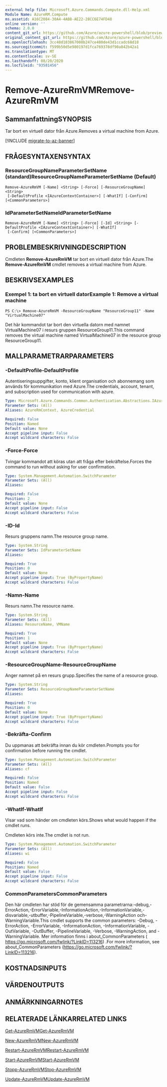 ```yaml
---
external help file: Microsoft.Azure.Commands.Compute.dll-Help.xml
Module Name: AzureRM.Compute
ms.assetid: A16C2084-30A4-4AB8-AE22-28CC6E74FD48
online version: ''
schema: 2.0.0
content_git_url: https://github.com/Azure/azure-powershell/blob/preview/src/ResourceManager/Compute/Stack/Commands.Compute/help/Remove-AzureRmVM.md
original_content_git_url: https://github.com/Azure/azure-powershell/blob/preview/src/ResourceManager/Compute/Stack/Commands.Compute/help/Remove-AzureRmVM.md
ms.openlocfilehash: 3cc48d103867008b247ce480de43d1ccadc68d18
ms.sourcegitcommit: f599b50d5e980197d1fca769378df90a842b42a1
ms.translationtype: MT
ms.contentlocale: sv-SE
ms.lasthandoff: 08/20/2020
ms.locfileid: "93581456"
---
```

# <span data-ttu-id="a5ac2-101">Remove-AzureRmVM</span><span class="sxs-lookup"><span data-stu-id="a5ac2-101">Remove-AzureRmVM</span></span>

## <span data-ttu-id="a5ac2-102">Sammanfattning</span><span class="sxs-lookup"><span data-stu-id="a5ac2-102">SYNOPSIS</span></span>
<span data-ttu-id="a5ac2-103">Tar bort en virtuell dator från Azure.</span><span class="sxs-lookup"><span data-stu-id="a5ac2-103">Removes a virtual machine from Azure.</span></span>

[!INCLUDE [migrate-to-az-banner](../../includes/migrate-to-az-banner.md)]

## <span data-ttu-id="a5ac2-104">FRÅGESYNTAXEN</span><span class="sxs-lookup"><span data-stu-id="a5ac2-104">SYNTAX</span></span>

### <span data-ttu-id="a5ac2-105">ResourceGroupNameParameterSetName (standard)</span><span class="sxs-lookup"><span data-stu-id="a5ac2-105">ResourceGroupNameParameterSetName (Default)</span></span>
```
Remove-AzureRmVM [-Name] <String> [-Force] [-ResourceGroupName] <String>
 [-DefaultProfile <IAzureContextContainer>] [-WhatIf] [-Confirm] [<CommonParameters>]
```

### <span data-ttu-id="a5ac2-106">IdParameterSetName</span><span class="sxs-lookup"><span data-stu-id="a5ac2-106">IdParameterSetName</span></span>
```
Remove-AzureRmVM [-Name] <String> [-Force] [-Id] <String> [-DefaultProfile <IAzureContextContainer>] [-WhatIf]
 [-Confirm] [<CommonParameters>]
```

## <span data-ttu-id="a5ac2-107">PROBLEMBESKRIVNING</span><span class="sxs-lookup"><span data-stu-id="a5ac2-107">DESCRIPTION</span></span>
<span data-ttu-id="a5ac2-108">Cmdleten **Remove-AzureRmVM** tar bort en virtuell dator från Azure.</span><span class="sxs-lookup"><span data-stu-id="a5ac2-108">The **Remove-AzureRmVM** cmdlet removes a virtual machine from Azure.</span></span>

## <span data-ttu-id="a5ac2-109">BESKRIVS</span><span class="sxs-lookup"><span data-stu-id="a5ac2-109">EXAMPLES</span></span>

### <span data-ttu-id="a5ac2-110">Exempel 1: ta bort en virtuell dator</span><span class="sxs-lookup"><span data-stu-id="a5ac2-110">Example 1: Remove a virtual machine</span></span>
```
PS C:\> Remove-AzureRmVM -ResourceGroupName "ResourceGroup11" -Name "VirtualMachine07"
```

<span data-ttu-id="a5ac2-111">Det här kommandot tar bort den virtuella datorn med namnet VirtualMachine07 i resurs gruppen ResourceGroup11.</span><span class="sxs-lookup"><span data-stu-id="a5ac2-111">This command removes the virtual machine named VirtualMachine07 in the resource group ResourceGroup11.</span></span>

## <span data-ttu-id="a5ac2-112">MALLPARAMETRAR</span><span class="sxs-lookup"><span data-stu-id="a5ac2-112">PARAMETERS</span></span>

### <span data-ttu-id="a5ac2-113">-DefaultProfile</span><span class="sxs-lookup"><span data-stu-id="a5ac2-113">-DefaultProfile</span></span>
<span data-ttu-id="a5ac2-114">Autentiseringsuppgifter, konto, klient organisation och abonnemang som används för kommunikation med Azure.</span><span class="sxs-lookup"><span data-stu-id="a5ac2-114">The credentials, account, tenant, and subscription used for communication with azure.</span></span>

```yaml
Type: Microsoft.Azure.Commands.Common.Authentication.Abstractions.IAzureContextContainer
Parameter Sets: (All)
Aliases: AzureRmContext, AzureCredential

Required: False
Position: Named
Default value: None
Accept pipeline input: False
Accept wildcard characters: False
```

### <span data-ttu-id="a5ac2-115">-Force</span><span class="sxs-lookup"><span data-stu-id="a5ac2-115">-Force</span></span>
<span data-ttu-id="a5ac2-116">Tvingar kommandot att köras utan att fråga efter bekräftelse.</span><span class="sxs-lookup"><span data-stu-id="a5ac2-116">Forces the command to run without asking for user confirmation.</span></span>

```yaml
Type: System.Management.Automation.SwitchParameter
Parameter Sets: (All)
Aliases: 

Required: False
Position: 2
Default value: None
Accept pipeline input: False
Accept wildcard characters: False
```

### <span data-ttu-id="a5ac2-117">-ID</span><span class="sxs-lookup"><span data-stu-id="a5ac2-117">-Id</span></span>
<span data-ttu-id="a5ac2-118">Resurs gruppens namn.</span><span class="sxs-lookup"><span data-stu-id="a5ac2-118">The resource group name.</span></span>

```yaml
Type: System.String
Parameter Sets: IdParameterSetName
Aliases: 

Required: True
Position: 0
Default value: None
Accept pipeline input: True (ByPropertyName)
Accept wildcard characters: False
```

### <span data-ttu-id="a5ac2-119">-Namn</span><span class="sxs-lookup"><span data-stu-id="a5ac2-119">-Name</span></span>
<span data-ttu-id="a5ac2-120">Resurs namn.</span><span class="sxs-lookup"><span data-stu-id="a5ac2-120">The resource name.</span></span>

```yaml
Type: System.String
Parameter Sets: (All)
Aliases: ResourceName, VMName

Required: True
Position: 1
Default value: None
Accept pipeline input: True (ByPropertyName)
Accept wildcard characters: False
```

### <span data-ttu-id="a5ac2-121">-ResourceGroupName</span><span class="sxs-lookup"><span data-stu-id="a5ac2-121">-ResourceGroupName</span></span>
<span data-ttu-id="a5ac2-122">Anger namnet på en resurs grupp.</span><span class="sxs-lookup"><span data-stu-id="a5ac2-122">Specifies the name of a resource group.</span></span>

```yaml
Type: System.String
Parameter Sets: ResourceGroupNameParameterSetName
Aliases: 

Required: True
Position: 0
Default value: None
Accept pipeline input: True (ByPropertyName)
Accept wildcard characters: False
```

### <span data-ttu-id="a5ac2-123">-Bekräfta</span><span class="sxs-lookup"><span data-stu-id="a5ac2-123">-Confirm</span></span>
<span data-ttu-id="a5ac2-124">Du uppmanas att bekräfta innan du kör cmdleten.</span><span class="sxs-lookup"><span data-stu-id="a5ac2-124">Prompts you for confirmation before running the cmdlet.</span></span>

```yaml
Type: System.Management.Automation.SwitchParameter
Parameter Sets: (All)
Aliases: cf

Required: False
Position: Named
Default value: False
Accept pipeline input: False
Accept wildcard characters: False
```

### <span data-ttu-id="a5ac2-125">-WhatIf</span><span class="sxs-lookup"><span data-stu-id="a5ac2-125">-WhatIf</span></span>
<span data-ttu-id="a5ac2-126">Visar vad som händer om cmdleten körs.</span><span class="sxs-lookup"><span data-stu-id="a5ac2-126">Shows what would happen if the cmdlet runs.</span></span>

<span data-ttu-id="a5ac2-127">Cmdleten körs inte.</span><span class="sxs-lookup"><span data-stu-id="a5ac2-127">The cmdlet is not run.</span></span>

```yaml
Type: System.Management.Automation.SwitchParameter
Parameter Sets: (All)
Aliases: wi

Required: False
Position: Named
Default value: False
Accept pipeline input: False
Accept wildcard characters: False
```

### <span data-ttu-id="a5ac2-128">CommonParameters</span><span class="sxs-lookup"><span data-stu-id="a5ac2-128">CommonParameters</span></span>
<span data-ttu-id="a5ac2-129">Den här cmdleten har stöd för de gemensamma parametrarna:-debug,-ErrorAction,-ErrorVariable,-InformationAction,-InformationVariable,-disvariable,-utbuffer,-PipelineVariable,-verbose,-WarningAction och-WarningVariable.</span><span class="sxs-lookup"><span data-stu-id="a5ac2-129">This cmdlet supports the common parameters: -Debug, -ErrorAction, -ErrorVariable, -InformationAction, -InformationVariable, -OutVariable, -OutBuffer, -PipelineVariable, -Verbose, -WarningAction, and -WarningVariable.</span></span> <span data-ttu-id="a5ac2-130">Mer information finns i about_CommonParameters ( https://go.microsoft.com/fwlink/?LinkID=113216) .</span><span class="sxs-lookup"><span data-stu-id="a5ac2-130">For more information, see about_CommonParameters (https://go.microsoft.com/fwlink/?LinkID=113216).</span></span>

## <span data-ttu-id="a5ac2-131">KOSTNADS</span><span class="sxs-lookup"><span data-stu-id="a5ac2-131">INPUTS</span></span>

## <span data-ttu-id="a5ac2-132">VÄRDEN</span><span class="sxs-lookup"><span data-stu-id="a5ac2-132">OUTPUTS</span></span>

## <span data-ttu-id="a5ac2-133">ANMÄRKNINGAR</span><span class="sxs-lookup"><span data-stu-id="a5ac2-133">NOTES</span></span>

## <span data-ttu-id="a5ac2-134">RELATERADE LÄNKAR</span><span class="sxs-lookup"><span data-stu-id="a5ac2-134">RELATED LINKS</span></span>

[<span data-ttu-id="a5ac2-135">Get-AzureRmVM</span><span class="sxs-lookup"><span data-stu-id="a5ac2-135">Get-AzureRmVM</span></span>](./Get-AzureRmVM.md)

[<span data-ttu-id="a5ac2-136">New-AzureRmVM</span><span class="sxs-lookup"><span data-stu-id="a5ac2-136">New-AzureRmVM</span></span>](./New-AzureRmVM.md)

[<span data-ttu-id="a5ac2-137">Restart-AzureRmVM</span><span class="sxs-lookup"><span data-stu-id="a5ac2-137">Restart-AzureRmVM</span></span>](./Restart-AzureRmVM.md)

[<span data-ttu-id="a5ac2-138">Start-AzureRmVM</span><span class="sxs-lookup"><span data-stu-id="a5ac2-138">Start-AzureRmVM</span></span>](./Start-AzureRmVM.md)

[<span data-ttu-id="a5ac2-139">Stopp-AzureRmVM</span><span class="sxs-lookup"><span data-stu-id="a5ac2-139">Stop-AzureRmVM</span></span>](./Stop-AzureRmVM.md)

[<span data-ttu-id="a5ac2-140">Update-AzureRmVM</span><span class="sxs-lookup"><span data-stu-id="a5ac2-140">Update-AzureRmVM</span></span>](./Update-AzureRmVM.md)


